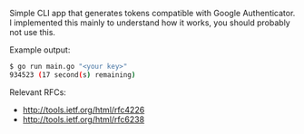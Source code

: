 Simple CLI app that generates tokens compatible with Google Authenticator. I implemented this mainly to understand how it works, you should probably not use this.

Example output:

```sh
$ go run main.go "<your key>"
934523 (17 second(s) remaining)
```

Relevant RFCs:

* http://tools.ietf.org/html/rfc4226
* http://tools.ietf.org/html/rfc6238
